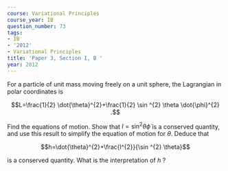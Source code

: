 ```yaml
---
course: Variational Principles
course_year: IB
question_number: 73
tags:
- IB
- '2012'
- Variational Principles
title: 'Paper 3, Section I, B '
year: 2012
---
```




For a particle of unit mass moving freely on a unit sphere, the Lagrangian in polar coordinates is

$$L=\frac{1}{2} \dot{\theta}^{2}+\frac{1}{2} \sin ^{2} \theta \dot{\phi}^{2} .$$

Find the equations of motion. Show that $l=\sin ^{2} \theta \dot{\phi}$ is a conserved quantity, and use this result to simplify the equation of motion for $\theta$. Deduce that

$$h=\dot{\theta}^{2}+\frac{l^{2}}{\sin ^{2} \theta}$$

is a conserved quantity. What is the interpretation of $h$ ?
